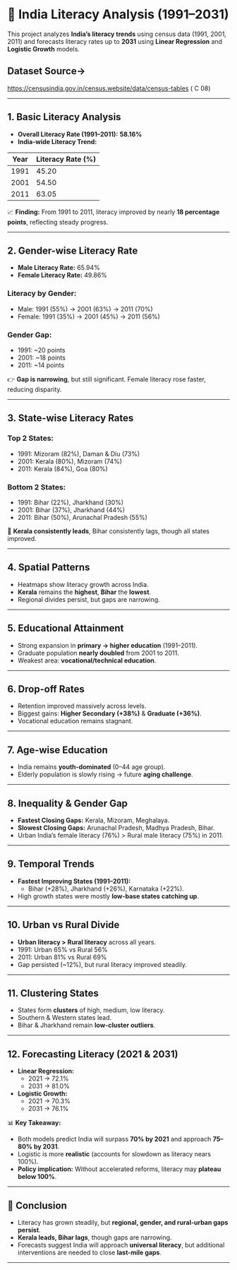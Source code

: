 # 📘 India Literacy Analysis (1991–2031)



This project analyzes **India’s literacy trends** using census data (1991, 2001, 2011) and forecasts literacy rates up to **2031** using **Linear Regression** and **Logistic Growth** models.  


## Dataset Source->

https://censusindia.gov.in/census.website/data/census-tables ( C 08)

---

## 1. Basic Literacy Analysis
- **Overall Literacy Rate (1991–2011):** **58.16%**
- **India-wide Literacy Trend:**
  
| Year | Literacy Rate (%) |
|------|--------------------|
| 1991 | 45.20 |
| 2001 | 54.50 |
| 2011 | 63.05 |

📈 **Finding:** From 1991 to 2011, literacy improved by nearly **18 percentage points**, reflecting steady progress.

---

## 2. Gender-wise Literacy Rate
- **Male Literacy Rate:** 65.94%  
- **Female Literacy Rate:** 49.86%  

### Literacy by Gender:
- Male: 1991 (55%) → 2001 (63%) → 2011 (70%)  
- Female: 1991 (35%) → 2001 (45%) → 2011 (56%)  

### Gender Gap:
- 1991: ~20 points  
- 2001: ~18 points  
- 2011: ~14 points  

👉 **Gap is narrowing**, but still significant. Female literacy rose faster, reducing disparity.

---

## 3. State-wise Literacy Rates
### Top 2 States:
- 1991: Mizoram (82%), Daman & Diu (73%)  
- 2001: Kerala (80%), Mizoram (74%)  
- 2011: Kerala (84%), Goa (80%)  

### Bottom 2 States:
- 1991: Bihar (22%), Jharkhand (30%)  
- 2001: Bihar (37%), Jharkhand (44%)  
- 2011: Bihar (50%), Arunachal Pradesh (55%)  

📌 **Kerala consistently leads**, Bihar consistently lags, though all states improved.

---

## 4. Spatial Patterns
- Heatmaps show literacy growth across India.  
- **Kerala** remains the **highest**, **Bihar** the **lowest**.  
- Regional divides persist, but gaps are narrowing.

---

## 5. Educational Attainment
- Strong expansion in **primary → higher education** (1991–2011).  
- Graduate population **nearly doubled** from 2001 to 2011.  
- Weakest area: **vocational/technical education**.

---

## 6. Drop-off Rates
- Retention improved massively across levels.  
- Biggest gains: **Higher Secondary (+38%)** & **Graduate (+36%)**.  
- Vocational education remains stagnant.

---

## 7. Age-wise Education
- India remains **youth-dominated** (0–44 age group).  
- Elderly population is slowly rising → future **aging challenge**.  

---

## 8. Inequality & Gender Gap
- **Fastest Closing Gaps:** Kerala, Mizoram, Meghalaya.  
- **Slowest Closing Gaps:** Arunachal Pradesh, Madhya Pradesh, Bihar.  
- Urban India’s female literacy (76%) > Rural male literacy (75%) in 2011.

---

## 9. Temporal Trends
- **Fastest Improving States (1991–2011):**
  - Bihar (+28%), Jharkhand (+26%), Karnataka (+22%).  
- High growth states were mostly **low-base states catching up**.

---

## 10. Urban vs Rural Divide
- **Urban literacy > Rural literacy** across all years.  
- 1991: Urban 65% vs Rural 56%  
- 2011: Urban 81% vs Rural 69%  
- Gap persisted (~12%), but rural literacy improved steadily.

---

## 11. Clustering States
- States form **clusters** of high, medium, low literacy.  
- Southern & Western states lead.  
- Bihar & Jharkhand remain **low-cluster outliers**.  

---

## 12. Forecasting Literacy (2021 & 2031)
- **Linear Regression:**  
  - 2021 → 72.1%  
  - 2031 → 81.0%  
- **Logistic Growth:**  
  - 2021 → 70.3%  
  - 2031 → 76.1%  

📊 **Key Takeaway:**  
- Both models predict India will surpass **70% by 2021** and approach **75–80% by 2031**.  
- Logistic is more **realistic** (accounts for slowdown as literacy nears 100%).  
- **Policy implication:** Without accelerated reforms, literacy may **plateau below 100%**.

---

## 📌 Conclusion
- Literacy has grown steadily, but **regional, gender, and rural-urban gaps persist**.  
- **Kerala leads, Bihar lags**, though gaps are narrowing.  
- Forecasts suggest India will approach **universal literacy**, but additional interventions are needed to close **last-mile gaps**.  

---
